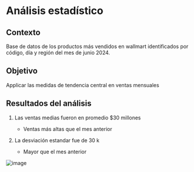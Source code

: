 # Análisis estadístico

## Contexto
Base de datos de los productos más vendidos en wallmart 
identificados por código, día y región del mes de junio 2024.

## Objetivo
Applicar las medidas de tendencia central en ventas mensuales

## Resultados del análisis
1. Las ventas medias fueron en promedio $30 millones
   - Ventas más altas que el mes anterior
     
2. La desviación estandar fue de 30 k
   - Mayor que el mes anterior
     
![image](https://github.com/RaulPuga/Microsoft-Excel/assets/174207857/c2e05b68-fc08-4fa5-88ec-cf6c2ea5a65e)
